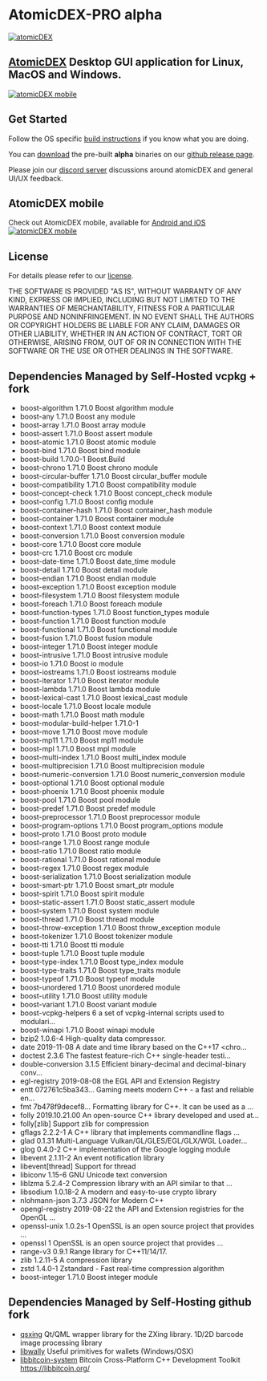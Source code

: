 # AtomicDEX-PRO alpha

[![atomicDEX](https://i.ibb.co/D5GJLWy/adex.png)](https://atomicdex.io)

## [AtomicDEX](https://atomicdex.io) Desktop GUI application for Linux, MacOS and Windows. 

[![atomicDEX mobile](https://s5.gifyu.com/images/dextop_optimize_bg.gif)](https://atomicdex.io)


## Get Started

Follow the OS specific [build instructions](https://github.com/KomodoPlatform/atomicDEX-Pro/tree/master/ci_tools_atomic_dex#linux-quickstart) if you know what you are doing.

You can [download](https://github.com/KomodoPlatform/atomicDEX-Pro/releases) the pre-built <b>alpha</b> binaries on our [github release page](https://github.com/KomodoPlatform/atomicDEX-Pro/releases).

Please join our [discord server](https://komodoplatform.com/discord) discussions around atomicDEX and general UI/UX feedback.

## AtomicDEX mobile 

Check out AtomicDEX mobile, available for [Android and iOS](https://atomicdex.io) [![atomicDEX mobile](https://s5.gifyu.com/images/atomicdex_animation_small2.gif)](https://atomicdex.io)
## License

For details please refer to our [license](https://github.com/KomodoPlatform/atomicDEX-Pro/blob/master/LICENSE).

THE SOFTWARE IS PROVIDED "AS IS", WITHOUT WARRANTY OF ANY KIND, EXPRESS OR IMPLIED, INCLUDING BUT NOT LIMITED TO THE WARRANTIES OF MERCHANTABILITY, FITNESS FOR A PARTICULAR PURPOSE AND NONINFRINGEMENT. IN NO EVENT SHALL THE AUTHORS OR COPYRIGHT HOLDERS BE LIABLE FOR ANY CLAIM, DAMAGES OR OTHER LIABILITY, WHETHER IN AN ACTION OF CONTRACT, TORT OR OTHERWISE, ARISING FROM, OUT OF OR IN CONNECTION WITH THE SOFTWARE OR THE USE OR OTHER DEALINGS IN THE SOFTWARE.

## Dependencies Managed by Self-Hosted vcpkg + fork

- boost-algorithm                           1.71.0           Boost algorithm module
- boost-any                                 1.71.0           Boost any module
- boost-array                               1.71.0           Boost array module
- boost-assert                              1.71.0           Boost assert module
- boost-atomic                              1.71.0           Boost atomic module
- boost-bind                                1.71.0           Boost bind module
- boost-build                               1.70.0-1         Boost.Build
- boost-chrono                              1.71.0           Boost chrono module
- boost-circular-buffer                     1.71.0           Boost circular_buffer module
- boost-compatibility                       1.71.0           Boost compatibility module
- boost-concept-check                       1.71.0           Boost concept_check module
- boost-config                              1.71.0           Boost config module
- boost-container-hash                      1.71.0           Boost container_hash module
- boost-container                           1.71.0           Boost container module
- boost-context                             1.71.0           Boost context module
- boost-conversion                          1.71.0           Boost conversion module
- boost-core                                1.71.0           Boost core module
- boost-crc                                 1.71.0           Boost crc module
- boost-date-time                           1.71.0           Boost date_time module
- boost-detail                              1.71.0           Boost detail module
- boost-endian                              1.71.0           Boost endian module
- boost-exception                           1.71.0           Boost exception module
- boost-filesystem                          1.71.0           Boost filesystem module
- boost-foreach                             1.71.0           Boost foreach module
- boost-function-types                      1.71.0           Boost function_types module
- boost-function                            1.71.0           Boost function module
- boost-functional                          1.71.0           Boost functional module
- boost-fusion                              1.71.0           Boost fusion module
- boost-integer                             1.71.0           Boost integer module
- boost-intrusive                           1.71.0           Boost intrusive module
- boost-io                                  1.71.0           Boost io module
- boost-iostreams                           1.71.0           Boost iostreams module
- boost-iterator                            1.71.0           Boost iterator module
- boost-lambda                              1.71.0           Boost lambda module
- boost-lexical-cast                        1.71.0           Boost lexical_cast module
- boost-locale                              1.71.0           Boost locale module
- boost-math                                1.71.0           Boost math module
- boost-modular-build-helper                1.71.0-1
- boost-move                                1.71.0           Boost move module
- boost-mp11                                1.71.0           Boost mp11 module
- boost-mpl                                 1.71.0           Boost mpl module
- boost-multi-index                         1.71.0           Boost multi_index module
- boost-multiprecision                      1.71.0           Boost multiprecision module
- boost-numeric-conversion                  1.71.0           Boost numeric_conversion module
- boost-optional                            1.71.0           Boost optional module
- boost-phoenix                             1.71.0           Boost phoenix module
- boost-pool                                1.71.0           Boost pool module
- boost-predef                              1.71.0           Boost predef module
- boost-preprocessor                        1.71.0           Boost preprocessor module
- boost-program-options                     1.71.0           Boost program_options module
- boost-proto                               1.71.0           Boost proto module
- boost-range                               1.71.0           Boost range module
- boost-ratio                               1.71.0           Boost ratio module
- boost-rational                            1.71.0           Boost rational module
- boost-regex                               1.71.0           Boost regex module
- boost-serialization                       1.71.0           Boost serialization module
- boost-smart-ptr                           1.71.0           Boost smart_ptr module
- boost-spirit                              1.71.0           Boost spirit module
- boost-static-assert                       1.71.0           Boost static_assert module
- boost-system                              1.71.0           Boost system module
- boost-thread                              1.71.0           Boost thread module
- boost-throw-exception                     1.71.0           Boost throw_exception module
- boost-tokenizer                           1.71.0           Boost tokenizer module
- boost-tti                                 1.71.0           Boost tti module
- boost-tuple                               1.71.0           Boost tuple module
- boost-type-index                          1.71.0           Boost type_index module
- boost-type-traits                         1.71.0           Boost type_traits module
- boost-typeof                              1.71.0           Boost typeof module
- boost-unordered                           1.71.0           Boost unordered module
- boost-utility                             1.71.0           Boost utility module
- boost-variant                             1.71.0           Boost variant module
- boost-vcpkg-helpers                       6                a set of vcpkg-internal scripts used to modulari...
- boost-winapi                              1.71.0           Boost winapi module
- bzip2                                     1.0.6-4          High-quality data compressor.
- date                                      2019-11-08       A date and time library based on the C++17 <chro...
- doctest                                   2.3.6            The fastest feature-rich C++ single-header testi...
- double-conversion                         3.1.5            Efficient binary-decimal and decimal-binary conv...
- egl-registry                              2019-08-08       the EGL API and Extension Registry
- entt                                      072761c5ba343... Gaming meets modern C++ - a fast and reliable en...
- fmt                                       7b478f9decef8... Formatting library for C++. It can be used as a ...
- folly                                     2019.10.21.00    An open-source C++ library developed and used at...
- folly[zlib]                                                Support zlib for compression
- gflags                                    2.2.2-1          A C++ library that implements commandline flags ...
- glad                                      0.1.31           Multi-Language Vulkan/GL/GLES/EGL/GLX/WGL Loader...
- glog                                      0.4.0-2          C++ implementation of the Google logging module
- libevent                                  2.1.11-2         An event notification library
- libevent[thread]                                           Support for thread
- libiconv                                  1.15-6           GNU Unicode text conversion
- liblzma                                   5.2.4-2          Compression library with an API similar to that ...
- libsodium                                 1.0.18-2         A modern and easy-to-use crypto library
- nlohmann-json                             3.7.3            JSON for Modern C++
- opengl-registry                           2019-08-22       the API and Extension registries for the OpenGL ...
- openssl-unix                              1.0.2s-1         OpenSSL is an open source project that provides ...
- openssl                                   1                OpenSSL is an open source project that provides ...
- range-v3                                  0.9.1            Range library for C++11/14/17.
- zlib                                      1.2.11-5         A compression library
- zstd                                      1.4.0-1          Zstandard - Fast real-time compression algorithm
- boost-integer                             1.71.0           Boost integer module

## Dependencies Managed by Self-Hosting github fork

- [qsxing](https://github.com/KomodoPlatform/qzxing/archive/master.zip) 
Qt/QML wrapper library for the ZXing library. 1D/2D barcode image processing library
- [libwally](https://github.com/KomodoPlatform/libwally-core) Useful primitives for wallets (Windows/OSX)
- [libbitcoin-system](https://github.com/KomodoPlatform/libbitcoin-system) Bitcoin Cross-Platform C++ Development Toolkit https://libbitcoin.org/